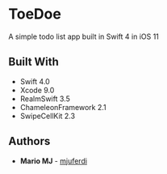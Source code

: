 # ToeDoe

A simple todo list app built in Swift 4 in iOS 11

## Built With

*  Swift 4.0
*  Xcode 9.0
*  RealmSwift 3.5
*  ChameleonFramework 2.1
*  SwipeCellKit 2.3


## Authors

* **Mario MJ** - [mjuferdi](https://github.com/mjuferdi)

